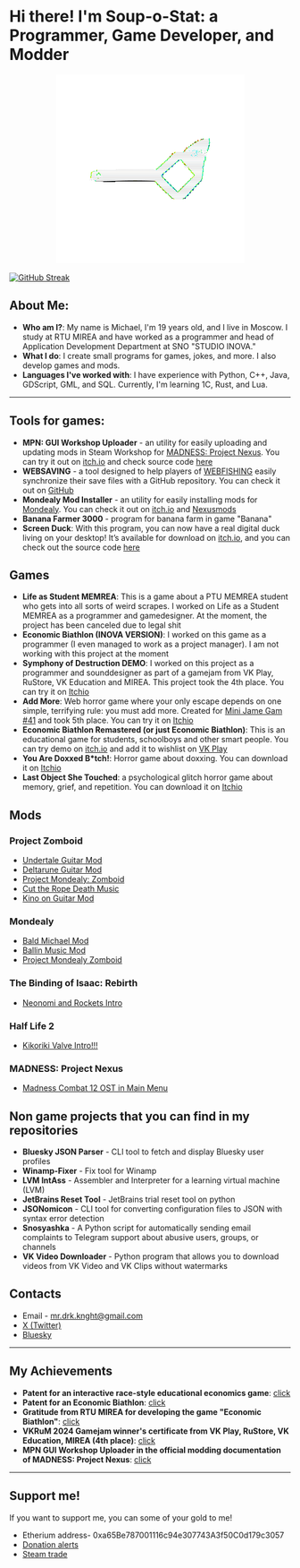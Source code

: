 # Hi there! I'm Soup-o-Stat: a Programmer, Game Developer, and Modder

<p align="center">
  <img src="https://github.com/Soup-o-Stat/Soup-o-Stat/blob/main/logo_gif.gif" alt="logo gif" />
</p>

[![GitHub Streak](https://streak-stats.demolab.com/?user=Soup-o-Stat)](https://git.io/streak-stats)

## About Me:
- **Who am I?**: My name is Michael, I'm 19 years old, and I live in Moscow. I study at RTU MIREA and have worked as a programmer and head of Application Development Department at SNO "STUDIO INOVA."
- **What I do**: I create small programs for games, jokes, and more. I also develop games and mods.
- **Languages I've worked with**: I have experience with Python, C++, Java, GDScript, GML, and SQL. Currently, I'm learning 1C, Rust, and Lua.
---

## Tools for games:

- **MPN: GUI Workshop Uploader** - an utility for easily uploading and updating mods in Steam Workshop for [MADNESS: Project Nexus](https://store.steampowered.com/app/488860/MADNESS_Project_Nexus/). You can try it out on [itch.io](https://soup-o-stat.itch.io/mpn-gui-workshop-uploader) and check source code [here](https://github.com/Soup-o-Stat/MPN-GUI-Workshop-Uploader)
- **WEBSAVING** - a tool designed to help players of [WEBFISHING](https://store.steampowered.com/app/488860/MADNESS_Project_Nexus/) easily synchronize their save files with a GitHub repository. You can check it out on [GitHub](https://github.com/Soup-o-Stat/WEBSAVING)
- **Mondealy Mod Installer** - an utility for easily installing mods for [Mondealy](https://store.steampowered.com/app/1620520/Mondealy/). You can check it out on [itch.io](https://soup-o-stat.itch.io/mondealy-mod-installer) and [Nexusmods](https://www.nexusmods.com/mondealy/mods/3)
- **Banana Farmer 3000** - program for banana farm in game "Banana"
- **Screen Duck**: With this program, you can now have a real digital duck living on your desktop! It’s available for download on [itch.io](https://soup-o-stat.itch.io/screen-duck), and you can check out the source code [here](https://github.com/Soup-o-Stat/Screen-Duck)

## **Games**
- **Life as Student MEMREA**: This is a game about a PTU MEMREA student who gets into all sorts of weird scrapes. I worked on Life as a Student MEMREA as a programmer and gamedesigner. At the moment, the project has been canceled due to legal shit
- **Economic Biathlon (INOVA VERSION)**: I worked on this game as a programmer (I even managed to work as a project manager). I am not working with this project at the moment
- **Symphony of Destruction DEMO**: I worked on this project as a programmer and sounddesigner as part of a gamejam from VK Play, RuStore, VK Education and MIREA. This project took the 4th place. You can try it on [Itchio](https://rekuiemuu.itch.io/symphony-of-destruction)
- **Add More**: Web horror game where your only escape depends on one simple, terrifying rule: you must add more. Created for [Mini Jame Gam #41](https://itch.io/jam/mini-jame-gam-41) and took 5th place. You can try it on [Itchio](https://soup-o-stat.itch.io/add-more)
- **Economic Biathlon Remastered (or just Economic Biathlon)**: This is an educational game for students, schoolboys and other smart people. You can try demo on [itch.io](https://soup-o-stat.itch.io/economic-biathlon-remastered) and add it to wishlist on [VK Play](https://vkplay.ru/play/game/economic-biathlon)
- **You Are Doxxed B*tch!**: Horror game about doxxing. You can download it on [Itchio](https://soup-o-stat.itch.io/yadb)
- **Last Object She Touched**: a psychological glitch horror game about memory, grief, and repetition. You can download it on [Itchio](https://soup-o-stat.itch.io/last-object-she-touched)

## **Mods**
### **Project Zomboid**
- [Undertale Guitar Mod](https://steamcommunity.com/sharedfiles/filedetails/?id=3059092239)
- [Deltarune Guitar Mod](https://steamcommunity.com/sharedfiles/filedetails/?id=3116356160)
- [Project Mondealy: Zomboid](https://steamcommunity.com/sharedfiles/filedetails/?id=3087362123)
- [Cut the Rope Death Music](https://steamcommunity.com/sharedfiles/filedetails/?id=3065438321)
- [Kino on Guitar Mod](https://steamcommunity.com/sharedfiles/filedetails/?id=3127569762)
### **Mondealy**
- [Bald Michael Mod](https://www.nexusmods.com/mondealy/mods/4)
- [Ballin Music Mod](https://www.nexusmods.com/mondealy/mods/5)
- [Project Mondealy Zomboid](https://www.nexusmods.com/mondealy/mods/6)
### **The Binding of Isaac: Rebirth**
- [Neonomi and Rockets Intro](https://steamcommunity.com/sharedfiles/filedetails/?id=3278955604)
### **Half Life 2**
- [Kikoriki Valve Intro!!!](https://steamcommunity.com/sharedfiles/filedetails/?id=3368442482)
### **MADNESS: Project Nexus**
- [Madness Combat 12 OST in Main Menu](https://steamcommunity.com/sharedfiles/filedetails/?id=3428043862)

## **Non game projects that you can find in my repositories**
- **Bluesky JSON Parser** - CLI tool to fetch and display Bluesky user profiles 
- **Winamp-Fixer** - Fix tool for Winamp
- **LVM IntAss** - Assembler and Interpreter for a learning virtual machine (LVM)
- **JetBrains Reset Tool** - JetBrains trial reset tool on python
- **JSONomicon** - CLI tool for converting configuration files to JSON with syntax error detection
- **Snosyashka** - A Python script for automatically sending email complaints to Telegram support about abusive users, groups, or channels
- **VK Video Downloader** - Python program that allows you to download videos from VK Video and VK Clips without watermarks

## **Contacts**
- Email - mr.drk.knght@gmail.com
- [X (Twitter)](https://x.com/soup_o_stat)
- [Bluesky](https://bsky.app/profile/soupostat.bsky.social)

---
## **My Achievements**
- **Patent for an interactive race-style educational economics game**: [click](https://fips.ru/publication-web/publications/document?type=doc&tab=PrEVM&id=14CEFEEF-A8D2-4F83-9308-FECBAE526898)
- **Patent for an Economic Biathlon**: [click](https://fips.ru/publication-web/publications/document?type=doc&tab=PrEVM&id=83DF2B76-722C-4BCC-82CF-71D5C11A749B)
- **Gratitude from RTU MIREA for developing the game "Economic Biathlon"**: [click](https://github.com/Soup-o-Stat/Soup-o-Stat/blob/main/gratitude.pdf)
- **VKRuM 2024 Gamejam winner's certificate from VK Play, RuStore, VK Education, MIREA (4th place)**: [click](https://github.com/Soup-o-Stat/Soup-o-Stat/blob/main/%D0%A1%D0%95%D0%A0%D0%A2%D0%98%D0%A4%D0%98%D0%9A%D0%90%D0%A2-11.png)
- **MPN GUI Workshop Uploader in the official modding documentation of MADNESS: Project Nexus**: [click](https://docs.google.com/document/d/1fgcDNarKoSe3I8CwaciqVxovZZJQlNQwTRUWRmvslN4/edit?tab=t.0)

---
## **Support me!**
If you want to support me, you can some of your gold to me!
* Etherium address- 0xa65Be787001116c94e307743A3f50C0d179c3057
* [Donation alerts](https://www.donationalerts.com/r/soup_o_stat)
* [Steam trade](https://steamcommunity.com/tradeoffer/new/?partner=1117858389&token=pXjNPtAo)
